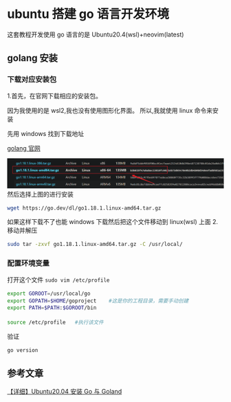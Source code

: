 # ubuntu 搭建 go 语言开发环境

这套教程开发使用 go 语言的是 Ubuntu20.4(wsl)+neovim(latest)

## golang 安装

### 下载对应安装包

1.首先，在官网下载相应的安装包。

因为我使用的是 wsl2,我也没有使用图形化界面。
所以,我就使用 linux 命令来安装

先用 windows 找到下载地址

[golang 官网](https://go.dev/dl/)

![ubuntu下载图片](..\img\2022-04-16-10-03-13.png)
然后选择上图的进行安装

```sh
wget https://go.dev/dl/go1.18.1.linux-amd64.tar.gz
```

如果这样下载不了也能 windows 下载然后把这个文件移动到 linux(wsl) 上面 2.移动并解压

```sh
sudo tar -zxvf go1.18.1.linux-amd64.tar.gz -C /usr/local/
```

### 配置环境变量

打开这个文件 `sudo vim /etc/profile`

```sh
export GOROOT=/usr/local/go
export GOPATH=$HOME/goproject    #这是你的工程目录，需要手动创建
export PATH=$PATH:$GOROOT/bin

source /etc/profile   #执行该文件
```

验证

```sh
go version
```

## 参考文章

[【详细】Ubuntu20.04 安装 Go 与 Goland](https://blog.csdn.net/qq_26039331/article/details/115023308)
